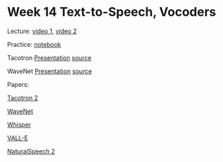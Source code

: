 # Week 14 Text-to-Speech, Vocoders

Lecture: [video 1](https://youtu.be/g8pqdXw9Ebg), [video 2](https://youtu.be/AD5LYLhmTnE)

Practice: [notebook](./WaveNet.ipynb)


Tacotron [Presentation](https://docs.google.com/presentation/d/1cQfSU3lKmVR3RRdZ7v_J4jnk6J0-vnhESQWt1FXi_TM/edit?usp=sharing) [source](https://github.com/markovka17/dla/tree/2024/week09)

WaveNet [Presentation](https://docs.google.com/presentation/d/1ZZp_tNfZAu5QQW4Rk_8Tqp_cnbrjcMEjrk8NzJsAxDo/edit?usp=sharing) [source](https://github.com/markovka17/dla/tree/2024/week10)

Papers:

[Tacotron 2](https://arxiv.org/abs/1712.05884)

[WaveNet](https://arxiv.org/abs/1609.03499)

[Whisper](https://arxiv.org/abs/2212.04356)

[VALL-E](https://arxiv.org/abs/2301.02111)

[NaturalSpeech 2](https://arxiv.org/abs/2304.09116)
